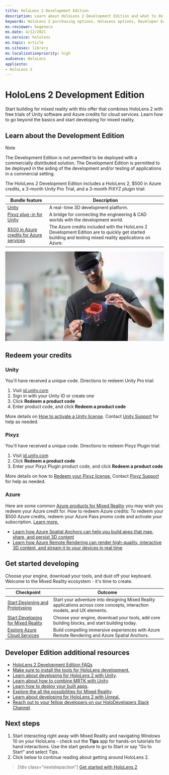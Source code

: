 ```yaml
---
title: HoloLens 2 Development Edition
description: Learn about HoloLens 2 Development Edition and what to do after getting one of your own.
keywords: HoloLens 2 purchasing options, HoloLens options, Developer Edition
ms.reviewer: bogenera
ms.date: 4/12/2021
ms.service: hololens
ms.topic: article
ms.sitesec: library
ms.localizationpriority: high
audience: HoloLens
appliesto:
- HoloLens 2
---
```


# HoloLens 2 Development Edition

Start building for mixed reality with this offer that combines HoloLens 2 with free trials of Unity software and Azure credits for cloud services. Learn how to go beyond the basics and start developing for mixed reality.

## Learn about the Development Edition

> [!NOTE]
> The Development Edition is not permitted to be deployed with a commercially distributed solution. The Development Edition is permitted to be deployed in the aiding of the development and/or testing of applications in a commercial setting.  

The HoloLens 2 Development Edition includes a HoloLens 2, $500 in Azure credits, a 3-month Unity Pro Trial, and a 3-month PiXYZ plugin trial:

| Bundle feature | Description |
|---|---|
|  [Unity](https://unity.com/) | A real-time 3D development platform.   |
|  [Pixyz plug-in for Unity](https://www.pixyz-software.com/plugin/) | A bridge for connecting the engineering &amp; CAD worlds with the development world.   |
| [$500 in Azure credits for Azure services](https://azure.microsoft.com/resources/) | The Azure credits included with the HoloLens 2 Development Edition are to quickly get started building and testing mixed reality applications on Azure. |

![HoloLens 2 Development Edition.](./images/hololens-2-dev-ed.png)

## Redeem your credits

### Unity
You'll have received a unique code. Directions to redeem Unity Pro trial:
1. Visit [id.unity.com](http://id.unity.com/)
1. Sign in with your Unity ID or create one
1. Click **Redeem a product code**
1. Enter product code, and click **Redeem a product code**

More details on [How to activate a Unity license](https://support.unity3d.com/hc/articles/211438683-How-do-I-activate-my-license-). Contact [Unity Support](https://support.unity3d.com/hc) for help as needed.  

### Pixyz
You'll have received a unique code. Directions to redeem Pixyz Plugin trial:
1. Visit [id.unity.com](http://id.unity.com/)
1. Click **Redeem a product code**
1. Enter your Pixyz Plugin product code, and click **Redeem a product code**

More details on how to [Redeem your Pixyz license.](https://www.pixyz-software.com/documentations/html/2020.1/review/TrialLicense.html) Contact [Pixyz Support](https://www.pixyz-software.com/support/) for help as needed.

### Azure
Here are some common [Azure products for Mixed Reality](https://azure.microsoft.com/topic/mixed-reality/) you may wish you redeem your Azure credit for.
How to redeem Azure credits:
To redeem your $500 Azure credits, redeem your Azure Pass promo code and activate your subscription. [Learn more.](hololens2-development-edition-faq.yml#how-can-i-redeem-my--500-azure-credit-)

- [Learn how Azure Spatial Anchors can help you build apps that map, share, and persist 3D content](https://azure.microsoft.com/services/spatial-anchors/)
- [Learn how Azure Remote Rendering can render high-quality, interactive 3D content, and stream it to your devices in real time](https://azure.microsoft.com/services/remote-rendering/)

## Get started developing

Choose your engine, download your tools, and dust off your keyboard. Welcome to the Mixed Reality ecosystem - it's time to create.

|     Checkpoint                              |     Outcome                                                                                                                    |
|---------------------------------------------|---------------------------------------------------------------------------------------------------------------------------------|
|     [Start Designing and Prototyping](/windows/mixed-reality/design/design)         |     Start your adventure into designing Mixed Reality applications across core concepts, interaction models, and UX elements.     |
|     [Start Developing for Mixed Reality](/windows/mixed-reality/develop/development?tabs=unity)    |     Choose your engine, download your tools, add core building blocks, and start building today.                                  |
|     [Explore Azure Cloud Services](/windows/mixed-reality/develop/mixed-reality-cloud-services)            |     Build compelling immersive experiences with Azure Remote Rendering and Azure Spatial Anchors.                                 |

## Developer Edition additional resources

- [HoloLens 2 Development Edition FAQs](hololens2-development-edition-faq.yml)
- [Make sure to install the tools for HoloLens development.](/windows/mixed-reality/develop/install-the-tools?tabs=unity)
- [Learn about developing for HoloLens 2 with Unity](/windows/mixed-reality/develop/unity/unity-development-overview?tabs=mrtk%2Carr%2Chl2).
- [Learn about how to combine MRTK with Unity](/windows/mixed-reality/develop/unity/mrtk-getting-started).
- [Learn how to deploy your built apps](app-deploy-overview.md).
- [Explore the all the possibilities for Mixed Reality](/windows/mixed-reality/).
- [Learn about developing for HoloLens 2 with Unreal.](/windows/mixed-reality/develop/unreal/unreal-development-overview?tabs=mrtk%2Casa)
- [Reach out to your fellow developers on our HoloDevelopers Slack Channel](https://holodevelopersslack.azurewebsites.net/).

## Next steps

1. Start interacting right away with Mixed Reality and navigating Windows 10 on your HoloLens - check out the **Tips** app for hands-on tutorials for hand interactions. Use the start gesture to go to Start or say "Go to Start" and select Tips.
1. Click below to continue reading about getting around HoloLens 2.

> [!div class="nextstepaction"]
> [Get started with HoloLens 2](hololens2-basic-usage.md)
